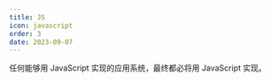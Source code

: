 ```yaml
---
title: JS
icon: javascript
order: 3
date: 2023-09-07
---
```


任何能够用 JavaScript 实现的应用系统，最终都必将用 JavaScript 实现。